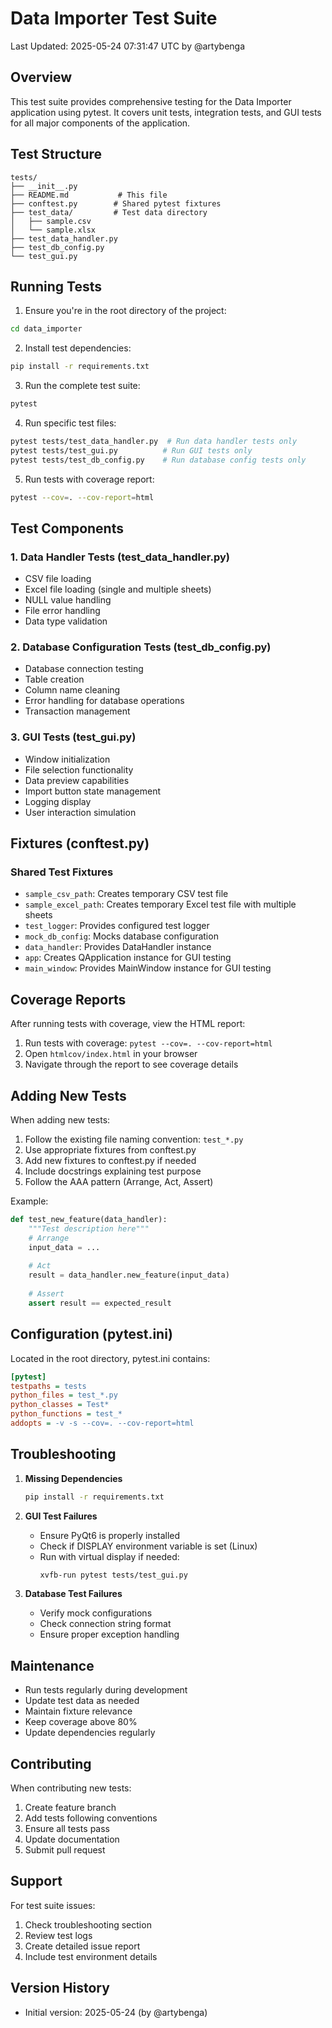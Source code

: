 # Data Importer Test Suite

Last Updated: 2025-05-24 07:31:47 UTC by @artybenga

## Overview

This test suite provides comprehensive testing for the Data Importer application using pytest. It covers unit tests, integration tests, and GUI tests for all major components of the application.

## Test Structure

```
tests/
├── __init__.py
├── README.md           # This file
├── conftest.py        # Shared pytest fixtures
├── test_data/         # Test data directory
│   ├── sample.csv
│   └── sample.xlsx
├── test_data_handler.py
├── test_db_config.py
└── test_gui.py
```

## Running Tests

1. Ensure you're in the root directory of the project:
```bash
cd data_importer
```

2. Install test dependencies:
```bash
pip install -r requirements.txt
```

3. Run the complete test suite:
```bash
pytest
```

4. Run specific test files:
```bash
pytest tests/test_data_handler.py  # Run data handler tests only
pytest tests/test_gui.py          # Run GUI tests only
pytest tests/test_db_config.py    # Run database config tests only
```

5. Run tests with coverage report:
```bash
pytest --cov=. --cov-report=html
```

## Test Components

### 1. Data Handler Tests (test_data_handler.py)
- CSV file loading
- Excel file loading (single and multiple sheets)
- NULL value handling
- File error handling
- Data type validation

### 2. Database Configuration Tests (test_db_config.py)
- Database connection testing
- Table creation
- Column name cleaning
- Error handling for database operations
- Transaction management

### 3. GUI Tests (test_gui.py)
- Window initialization
- File selection functionality
- Data preview capabilities
- Import button state management
- Logging display
- User interaction simulation

## Fixtures (conftest.py)

### Shared Test Fixtures
- `sample_csv_path`: Creates temporary CSV test file
- `sample_excel_path`: Creates temporary Excel test file with multiple sheets
- `test_logger`: Provides configured test logger
- `mock_db_config`: Mocks database configuration
- `data_handler`: Provides DataHandler instance
- `app`: Creates QApplication instance for GUI testing
- `main_window`: Provides MainWindow instance for GUI testing

## Coverage Reports

After running tests with coverage, view the HTML report:
1. Run tests with coverage: `pytest --cov=. --cov-report=html`
2. Open `htmlcov/index.html` in your browser
3. Navigate through the report to see coverage details

## Adding New Tests

When adding new tests:
1. Follow the existing file naming convention: `test_*.py`
2. Use appropriate fixtures from conftest.py
3. Add new fixtures to conftest.py if needed
4. Include docstrings explaining test purpose
5. Follow the AAA pattern (Arrange, Act, Assert)

Example:
```python
def test_new_feature(data_handler):
    """Test description here"""
    # Arrange
    input_data = ...
    
    # Act
    result = data_handler.new_feature(input_data)
    
    # Assert
    assert result == expected_result
```

## Configuration (pytest.ini)

Located in the root directory, pytest.ini contains:
```ini
[pytest]
testpaths = tests
python_files = test_*.py
python_classes = Test*
python_functions = test_*
addopts = -v -s --cov=. --cov-report=html
```

## Troubleshooting

1. **Missing Dependencies**
   ```bash
   pip install -r requirements.txt
   ```

2. **GUI Test Failures**
   - Ensure PyQt6 is properly installed
   - Check if DISPLAY environment variable is set (Linux)
   - Run with virtual display if needed:
     ```bash
     xvfb-run pytest tests/test_gui.py
     ```

3. **Database Test Failures**
   - Verify mock configurations
   - Check connection string format
   - Ensure proper exception handling

## Maintenance

- Run tests regularly during development
- Update test data as needed
- Maintain fixture relevance
- Keep coverage above 80%
- Update dependencies regularly

## Contributing

When contributing new tests:
1. Create feature branch
2. Add tests following conventions
3. Ensure all tests pass
4. Update documentation
5. Submit pull request

## Support

For test suite issues:
1. Check troubleshooting section
2. Review test logs
3. Create detailed issue report
4. Include test environment details

## Version History

- Initial version: 2025-05-24 (by @artybenga)
